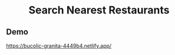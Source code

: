 <h1 align="center"> Search Nearest Restaurants  </h1>


## Demo
https://bucolic-granita-4449b4.netlify.app/
